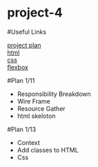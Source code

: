 # project-4 

#Useful Links


[project plan](https://docs.google.com/document/d/1WIUroaxsROAMTCP6uEPwFKcwBoK_WulmcqWHr3hYKjQ/edit#) <br> 
[html](https://developer.mozilla.org/en-US/docs/Web/HTML)<br> 
[css](https://developer.mozilla.org/en-US/docs/Web/CSS)<br> 
[flexbox](https://css-tricks.com/snippets/css/a-guide-to-flexbox/)<br> 

#Plan 1/11 

* Responsibility Breakdown
* Wire Frame
* Resource Gather
* html skeloton


#Plan 1/13 

* Context
* Add classes to HTML
* Css
